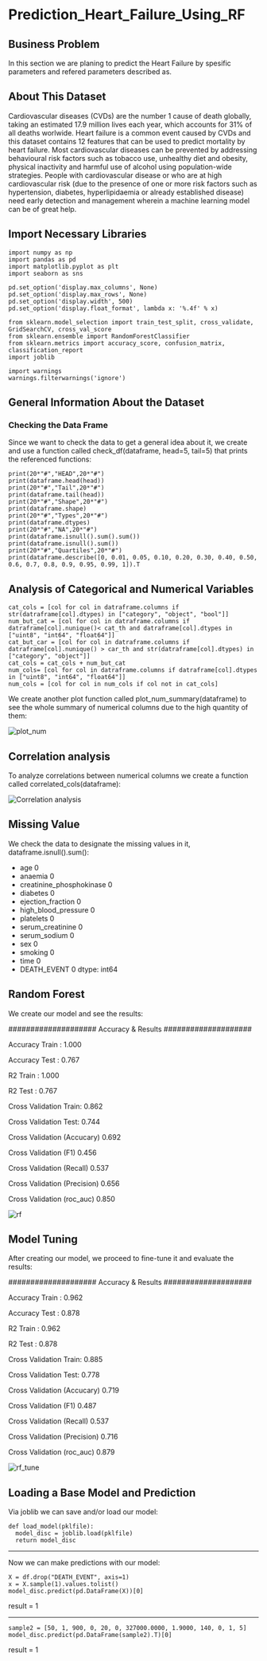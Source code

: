 # Prediction_Heart_Failure_Using_RF

## Business Problem
In this section we are planing to predict the Heart Failure by spesific parameters and refered parameters described as.

## About This Dataset
Cardiovascular diseases (CVDs) are the number 1 cause of death globally, taking an estimated 17.9 million lives each year, which accounts for 31% of all deaths worlwide.
Heart failure is a common event caused by CVDs and this dataset contains 12 features that can be used to predict mortality by heart failure.
Most cardiovascular diseases can be prevented by addressing behavioural risk factors such as tobacco use, unhealthy diet and obesity, physical inactivity and harmful use of alcohol using population-wide strategies.
People with cardiovascular disease or who are at high cardiovascular risk (due to the presence of one or more risk factors such as hypertension, diabetes, hyperlipidaemia or already established disease) need early detection and management wherein a machine learning model can be of great help.
## Import Necessary Libraries
```
import numpy as np
import pandas as pd
import matplotlib.pyplot as plt
import seaborn as sns

pd.set_option('display.max_columns', None)
pd.set_option('display.max_rows', None)
pd.set_option('display.width', 500)
pd.set_option('display.float_format', lambda x: '%.4f' % x)

from sklearn.model_selection import train_test_split, cross_validate, GridSearchCV, cross_val_score
from sklearn.ensemble import RandomForestClassifier
from sklearn.metrics import accuracy_score, confusion_matrix, classification_report
import joblib

import warnings
warnings.filterwarnings('ignore')
```

## General Information About the Dataset
### Checking the Data Frame
Since we want to check the data to get a general idea about it, we create and use a function called check_df(dataframe, head=5, tail=5) that prints the referenced functions:
```
print(20*"#","HEAD",20*"#")
print(dataframe.head(head))
print(20*"#","Tail",20*"#")
print(dataframe.tail(head))
print(20*"#","Shape",20*"#")
print(dataframe.shape)
print(20*"#","Types",20*"#")
print(dataframe.dtypes)
print(20*"#","NA",20*"#")
print(dataframe.isnull().sum().sum())
print(dataframe.isnull().sum())
print(20*"#","Quartiles",20*"#")
print(dataframe.describe([0, 0.01, 0.05, 0.10, 0.20, 0.30, 0.40, 0.50, 0.6, 0.7, 0.8, 0.9, 0.95, 0.99, 1]).T
```

## Analysis of Categorical and Numerical Variables
```
cat_cols = [col for col in datraframe.columns if str(datraframe[col].dtypes) in ["category", "object", "bool"]]
num_but_cat = [col for col in datraframe.columns if datraframe[col].nunique()< cat_th and datraframe[col].dtypes in ["uint8", "int64", "float64"]]
cat_but_car = [col for col in datraframe.columns if datraframe[col].nunique() > car_th and str(datraframe[col].dtypes) in ["category", "object"]]
cat_cols = cat_cols + num_but_cat
num_cols= [col for col in datraframe.columns if datraframe[col].dtypes in ["uint8", "int64", "float64"]]
num_cols = [col for col in num_cols if col not in cat_cols]
```
We create another plot function called plot_num_summary(dataframe) to see the whole summary of numerical columns due to the high quantity of them:

![plot_num](https://github.com/user-attachments/assets/049d2bb2-a302-47bf-af62-2d17fb3fd716)

## Correlation analysis
To analyze correlations between numerical columns we create a function called correlated_cols(dataframe):

![Correlation analysis](https://github.com/user-attachments/assets/ed069d22-ec18-4a3c-9135-20a25cc2f8cb)

## Missing Value
We check the data to designate the missing values in it, dataframe.isnull().sum():
* age                         0
* anaemia                     0
* creatinine_phosphokinase    0
* diabetes                    0
* ejection_fraction           0
* high_blood_pressure         0
* platelets                   0
* serum_creatinine            0
* serum_sodium                0
* sex                         0
* smoking                     0
* time                        0
* DEATH_EVENT                 0
dtype: int64

## Random Forest
We create our model and see the results:

#################### Accuracy & Results ####################

Accuracy Train :  1.000

Accuracy Test :  0.767

R2 Train :  1.000

R2 Test :  0.767

Cross Validation Train:  0.862

Cross Validation Test:  0.744

Cross Validation (Accucary) 0.692

Cross Validation (F1) 0.456

Cross Validation (Recall) 0.537

Cross Validation (Precision) 0.656

Cross Validation (roc_auc) 0.850

![rf](https://github.com/user-attachments/assets/1c5b8cb9-2ffa-4a50-b5f2-916cebc1a510)

## Model Tuning
After creating our model, we proceed to fine-tune it and evaluate the results:

#################### Accuracy & Results ####################

Accuracy Train :  0.962

Accuracy Test :  0.878

R2 Train :  0.962

R2 Test :  0.878

Cross Validation Train:  0.885

Cross Validation Test:  0.778

Cross Validation (Accucary) 0.719

Cross Validation (F1) 0.487

Cross Validation (Recall) 0.537

Cross Validation (Precision) 0.716

Cross Validation (roc_auc) 0.879

![rf_tune](https://github.com/user-attachments/assets/d322ff49-4112-40e9-8aee-71269ca9475a)

## Loading a Base Model and Prediction
Via joblib we can save and/or load our model:
```
def load_model(pklfile):
  model_disc = joblib.load(pklfile)
  return model_disc
```
---
Now we can make predictions with our model:
```
X = df.drop("DEATH_EVENT", axis=1)
x = X.sample(1).values.tolist()
model_disc.predict(pd.DataFrame(X))[0]
```
result = 1

---
```
sample2 = [50, 1, 900, 0, 20, 0, 327000.0000, 1.9000, 140, 0, 1, 5]
model_disc.predict(pd.DataFrame(sample2).T)[0]
```
result = 1
